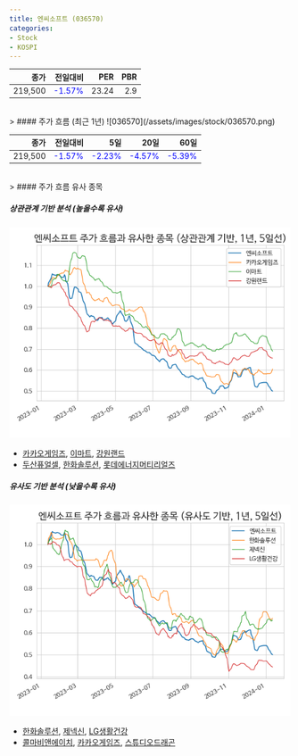 ```yaml
---
title: 엔씨소프트 (036570)
categories:
- Stock
- KOSPI
---
```


|종가|전일대비|PER|PBR|
|---:|-------:|--:|---:|
|219,500|<span style="color: blue">-1.57%</span>|23.24|2.9|

<!-- more -->
<br>
> #### 주가 흐름 (최근 1년)
![036570](/assets/images/stock/036570.png)

|종가|전일대비|5일|20일|60일|
|---:|-------:|--:|---:|---:|
|219,500|<span style="color: blue">-1.57%</span>|<span style="color: blue">-2.23%</span>|<span style="color: blue">-4.57%</span>|<span style="color: blue">-5.39%</span>|

<br>
> #### 주가 흐름 유사 종목

##### 상관관계 기반 분석 (높을수록 유사)
![036570](/assets/images/stock/036570_corr.png)
- [카카오게임즈](/293490/), [이마트](/139480/), [강원랜드](/035250/)
- [두산퓨얼셀](/336260/), [한화솔루션](/009830/), [롯데에너지머티리얼즈](/020150/)

##### 유사도 기반 분석 (낮을수록 유사)	
![036570](/assets/images/stock/036570_sim.png)
- [한화솔루션](/009830/), [제넥신](/095700/), [LG생활건강](/051900/)
- [콜마비앤에이치](/200130/), [카카오게임즈](/293490/), [스튜디오드래곤](/253450/)